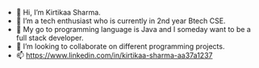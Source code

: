- 👋 Hi, I’m Kirtikaa Sharma.
- 👀 I’m a tech enthusiast who is currently in 2nd year Btech CSE.
- 🌱 My go to programming language is Java and I someday want to be a full stack developer.
- 💞️ I’m looking to collaborate on different programming projects.
- 📫 https://www.linkedin.com/in/kirtikaa-sharma-aa37a1237

<!---
kirtikaasharma/kirtikaasharma is a ✨ special ✨ repository because its `README.md` (this file) appears on your GitHub profile.
You can click the Preview link to take a look at your changes.
--->
